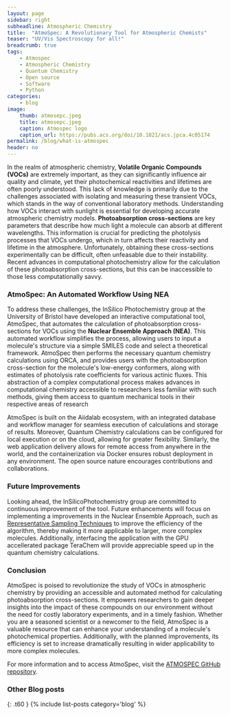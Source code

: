 ```yaml
---
layout: page
sidebar: right
subheadline: Atmospheric Chemistry 
title:  "AtmoSpec: A Revolutionary Tool for Atmospheric Chemists"
teaser: "UV/Vis Spectroscopy for all!"
breadcrumb: true
tags:
    - Atmospec
    - Atmospheric Chemistry
    - Quantum Chemistry
    - Open source
    - Software
    - Python
categories:
    - blog
image:
    thumb: atmosepc.jpeg
    title: atmosepc.jpeg
    caption: Atmospec logo
    caption_url: https://pubs.acs.org/doi/10.1021/acs.jpca.4c05174
permalink: /blog/what-is-atmospec
header: no
---
```


In the realm of atmospheric chemistry, **Volatile Organic Compounds (VOCs)** are extremely important, as they can significantly influence air quality and climate, yet their photochemical reactivities and lifetimes are often poorly understood. This lack of knowledge is primarily due to the challenges associated with isolating and measuring these transient VOCs, which stands in the way of conventional laboratory methods. 
Understanding how VOCs interact with sunlight is essential for developing accurate atmospheric chemistry models. **Photoabsorption cross-sections** are key parameters that describe how much light a molecule can absorb at different wavelengths. This information is crucial for predicting the photolysis processes that VOCs undergo, which in turn affects their reactivity and lifetime in the atmosphere. Unfortunately, obtaining these cross-sections experimentally can be difficult, often unfeasable due to their instability. Recent advances in computational photochemistry allow for the calculation of these photoabsorption cross-sections, but this can be inaccessible to those less computationally savvy.

### AtmoSpec: An Automated Workflow Using NEA

To address these challenges, the InSilico Photochemistry group at the University of Bristol have developed an interactive computational tool, AtmoSpec, that automates the calculation of photoabsorption cross-sections for VOCs using the **Nuclear Ensemble Approach (NEA)**. This automated workflow simplifies the process, allowing users to input a molecule's structure via a simple SMILES code and select a theoretical framework. AtmoSpec then performs the necessary quantum chemistry calculations using ORCA, and provides users with the photoabsorption cross-section for the molecule's low-energy conformers, along with estimates of photolysis rate coefficients for various actinic fluxes. This abstraction of a complex computational process makes advances in computational chemistry accessible to researchers less familiar with such methods, giving them access to quantum mechanical tools in their respective areas of research

AtmoSpec is built on the Aiidalab ecosystem, with an integrated database and workflow manager for seamless execution of calculations and storage of results. Moreover, Quantum Chemistry calculations can be configured for local execution or on the cloud, allowing for greater flexibility. Similarly, the web application delivery allows for remote access from anywhere in the world, and the containerization via Docker ensures robust deployment in any environment. The open source nature encourages contributions and collaborations.

### Future Improvements

Looking ahead, the InSilicoPhotochemistry group are committed to continuous improvement of the tool. Future enhancements will focus on implementing a improvements in the Nuclear Ensemble Approach, such as <a href="/portfolio/rep-sampling-for-nea/" title="Learn about representative sampling techniques">Representative Sampling Techniques</a> to improve the efficiency of the algorithm, thereby making it more applicable to larger, more complex molecules. Additionally, interfacing the application with the GPU accellerated package TeraChem will provide appreciable speed up in the quantum chemistry calculations.

### Conclusion

AtmoSpec is poised to revolutionize the study of VOCs in atmospheric chemistry by providing an accessible and automated method for calculating photoabsorption cross-sections. It empowers researchers to gain deeper insights into the impact of these compounds on our environment without the need for costly laboratory experiments, and in a timely fashion. Whether you are a seasoned scientist or a newcomer to the field, AtmoSpec is a valuable resource that can enhance your understanding of a molecule's photochemical properties. Additionally, with the planned improvements, its efficiency is set to increase dramatically resulting in wider applicability to more complex molecules.

For more information and to access AtmoSpec, visit the [ATMOSPEC GitHub repository](https://github.com/ispg-group/aiidalab-ispg).

<h3>Other Blog posts</h3>
{: .t60 }
{% include list-posts category='blog' %}
